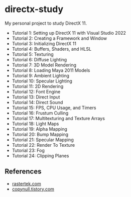 # directx-study

My personal project to study DirectX 11.  
- Tutorial 1: Setting up DirectX 11 with Visual Studio 2022
- Tutorial 2: Creating a Framework and Window
- Tutorial 3: Initializing DirectX 11
- Tutorial 4: Buffers, Shaders, and HLSL
- Tutorial 5: Texturing
- Tutorial 6: Diffuse Lighting
- Tutorial 7: 3D Model Rendering
- Tutorial 8: Loading Maya 2011 Models
- Tutorial 9: Ambient Lighting
- Tutorial 10: Specular Lighting
- Tutorial 11: 2D Rendering
- Tutorial 12: Font Engine
- Tutorial 13: Direct Input
- Tutorial 14: Direct Sound
- Tutorial 15: FPS, CPU Usage, and Timers
- Tutorial 16: Frustum Culling
- Tutorial 17: Multitexturing and Texture Arrays
- Tutorial 18: Light Maps
- Tutorial 19: Alpha Mapping
- Tutorial 20: Bump Mapping
- Tutorial 21: Specular Mapping
- Tutorial 22: Render To Texture
- Tutorial 23: Fog
- Tutorial 24: Clipping Planes

## References
- [rastertek.com](https://www.rastertek.com/tutdx11s3.html)
- [copynull.tistory.com](https://copynull.tistory.com/category/DirectX%2011)

